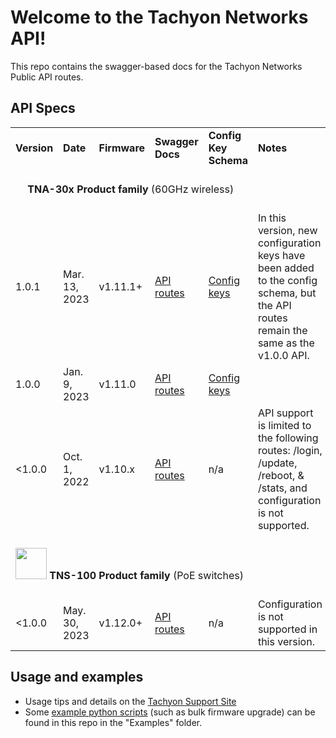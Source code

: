 

# Welcome to the Tachyon Networks API!

This repo contains the swagger-based docs for the Tachyon Networks Public API routes.  

## API Specs

<table>
<tr> 
<td><b>Version</b></td>
<td><b>Date</b></td>
<td><b>Firmware</b></td>
<td><b>Swagger Docs</b></td>
<td><b>Config Key Schema</b></td>
<td><b>Notes </b></td>
</tr>

<tr> <td colspan="6"> <br/> <img width="15px" src="https://tachyon-networks.com/img/TNA30x-small.png"/> <b> TNA-30x Product family</b> (60GHz wireless)  <br/> <br/></td></tr>

<tr> 
<td>1.0.1 </td>
<td>Mar. 13, 2023 </td>
<td>v1.11.1+</td>
<td><a href="https://tachyon-networks.github.io/api_docs/tna_30x/v1.0.0/" target="_blank">API routes</a></td>
<td><a href="https://tachyon-networks.github.io/api_docs/tna_30x/v1.0.1/keys.html">Config keys</a> </td>
<td> In this version, new configuration keys have been added to the config schema, but the API routes remain the same as the v1.0.0 API. </td>
</tr>

<tr> 
<td>1.0.0 </td>
<td>Jan. 9, 2023 </td>
<td>v1.11.0</td>
<td><a href="https://tachyon-networks.github.io/api_docs/tna_30x/v1.0.0/" target="_blank">API routes</a></td>
<td><a href="https://tachyon-networks.github.io/api_docs/tna_30x/v1.0.0/keys.html">Config keys</a> </td>
<td></td>
</tr>

<tr> 
<td><1.0.0 </td>
<td>Oct. 1, 2022 </td>
<td>v1.10.x</td>
<td><a href="https://tachyon-networks.github.io/api_docs/tna_30x/v1.0.0/" target="_blank">API routes</a></td>
<td>n/a </td>
<td>API support is limited to the following routes:  /login, /update, /reboot, & /stats, and configuration is not supported.</td>
</tr>

<tr> <td colspan="6"><br/><img width="50px" src="https://tachyon-networks.com/img/sw_small.png"/> <b>TNS-100 Product family</b> (PoE switches) <br/> <br/></td></tr>

<tr> 
<td><1.0.0</td>
<td>May. 30, 2023 </td>
<td>v1.12.0+ </td>
<td><a href="https://tachyon-networks.github.io/api_docs/tns_10x/v1.0.0/" target="_blank">API routes</a></td>
<td>n/a </td>
<td>Configuration is not supported in this version.</td>
</tr>

<table>

## Usage and examples

* Usage tips and details on the <a href="https://tachyon-networks.freshdesk.com/support/solutions/articles/67000659777-tna-30x-restful-api">Tachyon Support Site</a>
* Some <a href="https://github.com/tachyon-networks/api_docs/tree/master/examples">example python scripts</a> (such as bulk firmware upgrade) can be found in this repo in the "Examples" folder.

